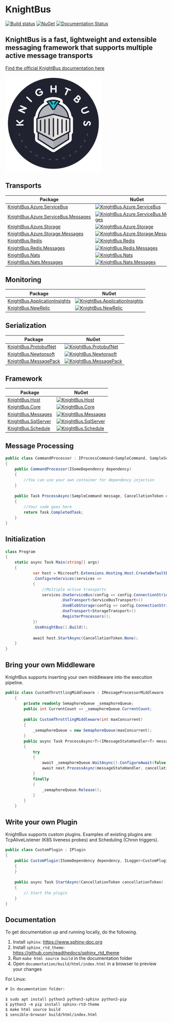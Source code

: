 # KnightBus

[![Build status](https://ci.appveyor.com/api/projects/status/6kut5wktspt8nhf5/branch/master?svg=true)](https://ci.appveyor.com/project/NiklasArbin/knightbus/branch/master)
[![NuGet](https://img.shields.io/nuget/v/KnightBus.Core.svg)](https://www.nuget.org/packages/KnightBus.Core/)
[![Documentation Status](https://readthedocs.org/projects/knightbus/badge/?version=latest)](https://knightbus.readthedocs.io/en/latest/?badge=latest)

## KnightBus is a fast, lightweight and extensible messaging framework that supports multiple active message transports


[Find the official KnightBus documentation here](https://knightbus.readthedocs.io/)

<img src="documentation/media/images/knightbus-logo.png" alt="KnightBus Logo" width="300"/>

## Transports
| Package                                                                                                    | NuGet                                                                                                                                                                                 |
|------------------------------------------------------------------------------------------------------------|---------------------------------------------------------------------------------------------------------------------------------------------------------------------------------------|
| [KnightBus.Azure.ServiceBus](https://www.nuget.org/packages/KnightBus.Azure.ServiceBus/)                   | [![KnightBus.Azure.ServiceBus](https://img.shields.io/nuget/v/KnightBus.Azure.ServiceBus.svg)](https://www.nuget.org/packages/KnightBus.Azure.ServiceBus/)                            |
| [KnightBus.Azure.ServiceBus.Messages](https://www.nuget.org/packages/KnightBus.Azure.ServiceBus.Messages/) | [![KnightBus.Azure.ServiceBus.Messages](https://img.shields.io/nuget/v/KnightBus.Azure.ServiceBus.Messages.svg)](https://www.nuget.org/packages/KnightBus.Azure.ServiceBus.Messages/) |
| [KnightBus.Azure.Storage](https://www.nuget.org/packages/KnightBus.Azure.Storage/)                         | [![KnightBus.Azure.Storage](https://img.shields.io/nuget/v/KnightBus.Azure.Storage.svg)](https://www.nuget.org/packages/KnightBus.Azure.Storage/)                                     |
| [KnightBus.Azure.Storage.Messages](https://www.nuget.org/packages/KnightBus.Azure.Storage.Messages/)       | [![KnightBus.Azure.Storage.Messages](https://img.shields.io/nuget/v/KnightBus.Azure.Storage.Messages.svg)](https://www.nuget.org/packages/KnightBus.Azure.Storage.Messages/)          |
| [KnightBus.Redis](https://www.nuget.org/packages/KnightBus.Redis/)                                         | [![KnightBus.Redis](https://img.shields.io/nuget/v/KnightBus.Redis.svg)](https://www.nuget.org/packages/KnightBus.Redis/)                                                             |
| [KnightBus.Redis.Messages](https://www.nuget.org/packages/KnightBus.Redis.Messages/)                       | [![KnightBus.Redis.Messages](https://img.shields.io/nuget/v/KnightBus.Redis.Messages.svg)](https://www.nuget.org/packages/KnightBus.Redis.Messages/)                                  |
| [KnightBus.Nats](https://www.nuget.org/packages/KnightBus.Nats/)                                           | [![KnightBus.Nats](https://img.shields.io/nuget/v/KnightBus.Nats.svg)](https://www.nuget.org/packages/KnightBus.Nats/)                                                                |
| [KnightBus.Nats.Messages](https://www.nuget.org/packages/KnightBus.Nats.Messages/)                         | [![KnightBus.Nats.Messages](https://img.shields.io/nuget/v/KnightBus.Nats.Messages.svg)](https://www.nuget.org/packages/KnightBus.Nats.Messages/)                                     |

## Monitoring
| Package                                                                                                    | NuGet                                                                                                                                                                                 |
|------------------------------------------------------------------------------------------------------------|---------------------------------------------------------------------------------------------------------------------------------------------------------------------------------------|
| [KnightBus.ApplicationInsights](https://www.nuget.org/packages/KnightBus.ApplicationInsights/)             | [![KnightBus.ApplicationInsights](https://img.shields.io/nuget/v/KnightBus.ApplicationInsights.svg)](https://www.nuget.org/packages/KnightBus.ApplicationInsights/)                   |
| [KnightBus.NewRelic](https://www.nuget.org/packages/KnightBus.NewRelic/)                                   | [![KnightBus.NewRelic](https://img.shields.io/nuget/v/KnightBus.NewRelic.svg)](https://www.nuget.org/packages/KnightBus.NewRelic/)                                                    |

## Serialization
| Package                                                                                                    | NuGet                                                                                                                                                                                 |
|------------------------------------------------------------------------------------------------------------|---------------------------------------------------------------------------------------------------------------------------------------------------------------------------------------|
| [KnightBus.ProtobufNet](https://www.nuget.org/packages/KnightBus.ProtobufNet/)                             | [![KnightBus.ProtobufNet](https://img.shields.io/nuget/v/KnightBus.ProtobufNet.svg)](https://www.nuget.org/packages/KnightBus.ProtobufNet/)                                           |
| [KnightBus.Newtonsoft](https://www.nuget.org/packages/KnightBus.Newtonsoft/)                               | [![KnightBus.Newtonsoft](https://img.shields.io/nuget/v/KnightBus.Newtonsoft.svg)](https://www.nuget.org/packages/KnightBus.Newtonsoft/)                                              |
| [KnightBus.MessagePack](https://www.nuget.org/packages/KnightBus.MessagePack/)                             | [![KnightBus.MessagePack](https://img.shields.io/nuget/v/KnightBus.MessagePack.svg)](https://www.nuget.org/packages/KnightBus.MessagePack/)                                           |

## Framework
| Package                                                                                                    | NuGet                                                                                                                                                                                 |
|------------------------------------------------------------------------------------------------------------|---------------------------------------------------------------------------------------------------------------------------------------------------------------------------------------|
| [KnightBus.Host](https://www.nuget.org/packages/KnightBus.Host/)                                           | [![KnightBus.Host](https://img.shields.io/nuget/v/KnightBus.Host.svg)](https://www.nuget.org/packages/KnightBus.Host/)                                                                |
| [KnightBus.Core](https://www.nuget.org/packages/KnightBus.Core/)                                           | [![KnightBus.Core](https://img.shields.io/nuget/v/KnightBus.Core.svg)](https://www.nuget.org/packages/KnightBus.Core/)                                                                |
| [KnightBus.Messages](https://www.nuget.org/packages/KnightBus.Messages/)                                   | [![KnightBus.Messages](https://img.shields.io/nuget/v/KnightBus.Messages.svg)](https://www.nuget.org/packages/KnightBus.Messages/)                                                    |
| [KnightBus.SqlServer](https://www.nuget.org/packages/KnightBus.SqlServer/)                                 | [![KnightBus.SqlServer](https://img.shields.io/nuget/v/KnightBus.SqlServer.svg)](https://www.nuget.org/packages/KnightBus.SqlServer/)                                                 |
| [KnightBus.Schedule](https://www.nuget.org/packages/KnightBus.Schedule/)                                   | [![KnightBus.Schedule](https://img.shields.io/nuget/v/KnightBus.Schedule.svg)](https://www.nuget.org/packages/KnightBus.Schedule/)                                                    |

## Message Processing
```csharp
public class CommandProcessor : IProcessCommand<SampleCommand, SampleSettings>,
{
    public CommandProcessor(ISomeDependency dependency)
    {
        //You can use your own container for dependency injection
    }

    public Task ProcessAsync(SampleCommand message, CancellationToken cancellationToken)
    {
        //Your code goes here
        return Task.CompletedTask;
    }
}
```

## Initialization
```csharp
class Program
{
    static async Task Main(string[] args)
    {
            var host = Microsoft.Extensions.Hosting.Host.CreateDefaultBuilder(args)
            .ConfigureServices(services =>
            {
                //Multiple active transports
                services.UseServiceBus(config => config.ConnectionString = "sb-connection")
                        .UseTransport<ServiceBusTransport>()
                        .UseBlobStorage(config => config.ConnectionString = "storage-connection")
                        .UseTransport<StorageTransport>()
                        .RegisterProcessors();
            })
            .UseKnightBus().Build();                

            await host.StartAsync(CancellationToken.None);
    }
}
```

## Bring your own Middleware

KnightBus supports inserting your own middleware into the execution pipeline.

```csharp
public class CustomThrottlingMiddleware : IMessageProcessorMiddleware
    {
        private readonly SemaphoreQueue _semaphoreQueue;
        public int CurrentCount => _semaphoreQueue.CurrentCount;

        public CustomThrottlingMiddleware(int maxConcurrent)
        {
            _semaphoreQueue = new SemaphoreQueue(maxConcurrent);
        }
        public async Task ProcessAsync<T>(IMessageStateHandler<T> messageStateHandler, IPipelineInformation pipelineInformation, IMessageProcessor next, CancellationToken cancellationToken) where T : class, IMessage
        {
            try
            {
                await _semaphoreQueue.WaitAsync().ConfigureAwait(false);
                await next.ProcessAsync(messageStateHandler, cancellationToken).ConfigureAwait(false);
            }
            finally
            {
                _semaphoreQueue.Release();
            }
        }
    }
```

## Write your own Plugin

KnightBus supports custom plugins. Examples of existing plugins are: TcpAliveListener (K8S liveness probes) and Scheduling (Chron triggers). 

```csharp
public class CustomPlugin : IPlugin
{
    public CustomPlugin(ISomeDependency dependency, ILogger<CustomPlugin> logger)
    {        
    }

    public async Task StartAsync(CancellationToken cancellationToken)
    {
        // Start the plugin
    }
}
```

## Documentation

To get documentation up and running locally, do the following.

1. Install `sphinx`: https://www.sphinx-doc.org
2. Install `sphinx_rtd_theme`: https://github.com/readthedocs/sphinx_rtd_theme
3. Run `make html source build` in the documentation folder
4. Open `documentation/build/html/index.html` in a browser to preview your changes

For Linux:

```console
# In documentation folder:

$ sudo apt install python3 python3-sphinx python3-pip
$ python3 -m pip install sphinx-rtd-theme
$ make html source build
$ sensible-browser build/html/index.html
```
